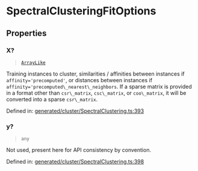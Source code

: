 # SpectralClusteringFitOptions

## Properties

### X?

> [`ArrayLike`](../types/ArrayLike.md)

Training instances to cluster, similarities / affinities between instances if `affinity='precomputed'`, or distances between instances if `affinity='precomputed\_nearest\_neighbors`. If a sparse matrix is provided in a format other than `csr\_matrix`, `csc\_matrix`, or `coo\_matrix`, it will be converted into a sparse `csr\_matrix`.

Defined in:  [generated/cluster/SpectralClustering.ts:393](https://github.com/transitive-bullshit/scikit-learn-ts/blob/b59c1ff/packages/sklearn/src/generated/cluster/SpectralClustering.ts#L393)

### y?

> `any`

Not used, present here for API consistency by convention.

Defined in:  [generated/cluster/SpectralClustering.ts:398](https://github.com/transitive-bullshit/scikit-learn-ts/blob/b59c1ff/packages/sklearn/src/generated/cluster/SpectralClustering.ts#L398)
